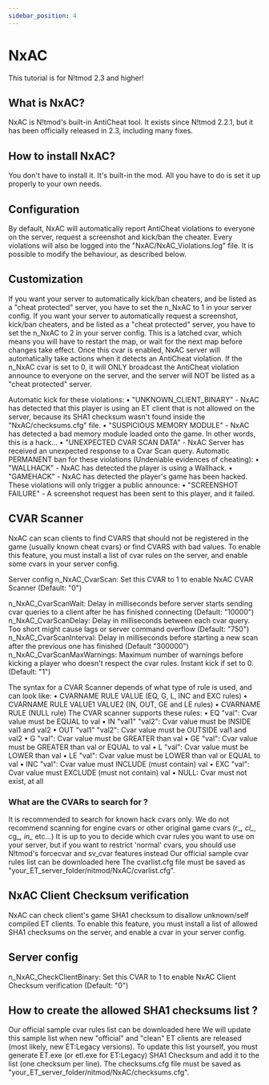 ```yaml
---
sidebar_position: 4
---
```


# NxAC
This tutorial is for N!tmod 2.3 and higher!

## What is NxAC?
NxAC is N!tmod's built-in AntiCheat tool.
It exists since N!tmod 2.2.1, but it has been officially released in 2.3, including many fixes.

## How to install NxAC?
You don't have to install it. It's built-in the mod. All you have to do is set it up properly to your own needs.

## Configuration
By default, NxAC will automatically report AntiCheat violations to everyone on the server, request a screenshot and kick/ban the cheater.
Every violations will also be logged into the "NxAC/NxAC_Violations.log" file.
It is possible to modify the behaviour, as described below.

## Customization
If you want your server to automatically kick/ban cheaters, and be listed as a "cheat protected" server, you have to set the n_NxAC to 1 in your server config.
If you want your server to automatically request a screenshot, kick/ban cheaters, and be listed as a "cheat protected" server, you have to set the n_NxAC to 2 in your server config.
This is a latched cvar, which means you will have to restart the map, or wait for the next map before changes take effect.
Once this cvar is enabled, NxAC server will automatically take actions when it detects an AntiCheat violation.
If the n_NxAC cvar is set to 0, it will ONLY broadcast the AntiCheat violation announce to everyone on the server, and the server will NOT be listed as a "cheat protected" server.

Automatic kick for these violations:
	•	"UNKNOWN_CLIENT_BINARY" - NxAC has detected that this player is using an ET client that is not allowed on the server, because its SHA1 checksum wasn't found inside the "NxAC/checksums.cfg" file.
	•	"SUSPICIOUS MEMORY MODULE" - NxAC has detected a bad memory module loaded onto the game. In other words, this is a hack...
	•	"UNEXPECTED CVAR SCAN DATA" - NxAC Server has received an unexpected response to a Cvar Scan query.
Automatic PERMANENT ban for these violations (Undeniable evidences of cheating):
	•	"WALLHACK" - NxAC has detected the player is using a Wallhack.
	•	"GAMEHACK" - NxAC has detected the player's game has been hacked.
These violations will only trigger a public announce:
	•	"SCREENSHOT FAILURE" - A screenshot request has been sent to this player, and it failed.

## CVAR Scanner
NxAC can scan clients to find CVARS that should not be registered in the game (usually known cheat cvars) or find CVARS with bad values.
To enable this feature, you must install a list of cvar rules on the server, and enable some cvars in your server config.

Server config
n_NxAC_CvarScan: Set this CVAR to 1 to enable NxAC CVAR Scanner (Default: "0")

n_NxAC_CvarScanWait: Delay in milliseconds before server starts sending cvar queries to a client after he has finished connecting (Default: "10000")
n_NxAC_CvarScanDelay: Delay in milliseconds between each cvar query. Too short might cause lags or server command overflow (Default: "750")
n_NxAC_CvarScanInterval: Delay in milliseconds before starting a new scan after the previous one has finished (Default "300000")
n_NxAC_CvarScanMaxWarnings: Maximum number of warnings before kicking a player who doesn't respect the cvar rules. Instant kick if set to 0. (Default: "1")

The syntax for a CVAR Scanner depends of what type of rule is used, and can look like:
	•	CVARNAME RULE VALUE (EQ, G, L, INC and EXC rules)
	•	CVARNAME RULE VALUE1 VALUE2 (IN, OUT, GE and LE rules)
	•	CVARNAME RULE (NULL rule)
The CVAR scanner supports these rules:
	•	EQ "val": Cvar value must be EQUAL to val
	•	IN "val1" "val2": Cvar value must be INSIDE val1 and val2
	•	OUT "val1" "val2": Cvar value must be OUTSIDE val1 and val2
	•	G "val": Cvar value must be GREATER than val
	•	GE "val": Cvar value must be GREATER than val or EQUAL to val
	•	L "val": Cvar value must be LOWER than val
	•	LE "val": Cvar value must be LOWER than val or EQUAL to val
	•	INC "val": Cvar value must INCLUDE (must contain) val
	•	EXC "val": Cvar value must EXCLUDE (must not contain) val
	•	NULL: Cvar must not exist, at all

### What are the CVARs to search for ?
It is recommended to search for known hack cvars only.
We do not recommend scanning for engine cvars or other original game cvars (r_*, cl_*, cg_*, in_* etc...)
It is up to you to decide which cvar rules you want to use on your server, but if you want to restrict 'normal' cvars, you should use N!tmod's forcecvar and sv_cvar features instead
Our official sample cvar rules list can be downloaded here
The cvarlist.cfg file must be saved as "your_ET_server_folder/nitmod/NxAC/cvarlist.cfg".

## NxAC Client Checksum verification
NxAC can check client's game SHA1 checksum to disallow unknown/self compiled ET clients.
To enable this feature, you must install a list of allowed SHA1 checksums on the server, and enable a cvar in your server config.

## Server config
n_NxAC_CheckClientBinary: Set this CVAR to 1 to enable NxAC Client Checksum verification (Default: "0")

## How to create the allowed SHA1 checksums list ?
Our official sample cvar rules list can be downloaded here
We will update this sample list when new "official" and "clean" ET clients are released (most likely, new ET:Legacy versions).
To update this list yourself, you must generate ET.exe (or etl.exe for ET:Legacy) SHA1 Checksum and add it to the list (one checksum per line).
The checksums.cfg file must be saved as "your_ET_server_folder/nitmod/NxAC/checksums.cfg".
